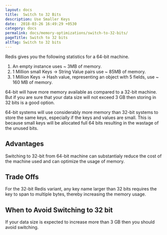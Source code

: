 ```yaml
---
layout: docs
title:  Switch to 32 Bits
description: Use Smaller Keys
date:  2018-03-26 16:49:29 +0530
category: docs
permalink: docs/memory-optimizations/switch-to-32-bits/
pageTitle: Switch to 32 bits
altTag: Switch to 32 bits
---
```


Redis gives you the following statistics for a 64-bit machine.
1. An empty instance uses ~ 3MB of memory.
2. 1 Million small Keys -> String Value pairs use ~ 85MB of memory.
3. 1 Million Keys -> Hash value, representing an object with 5 fields, use ~ 160 MB of memory.

64-bit will have more memory available as compared to a 32-bit machine. But if you are sure that your data size will not exceed 3 GB then storing in 32 bits is a good option.

64-bit systems will use considerably more memory than 32-bit systems to store the same keys, especially if the keys and values are small. This is because small keys will be allocated full 64 bits resulting in the wastage of the unused bits.

## Advantages
Switching to 32-bit from 64-bit machine can substantialy reduce the cost of the machine used and can optimize the usage of memory.

## Trade Offs
For the 32-bit Redis variant, any key name larger than 32 bits requires the key to span to multiple bytes, thereby increasing the memory usage.

## When to Avoid Switching to 32 bit
If your data size is expected to increase more than 3 GB then you should avoid switching.
